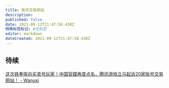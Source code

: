 ```yaml
---
title: 账号交易网站
description: 
published: false
date: 2021-09-12T21:47:58.430Z
特殊标签标记: #无标签
editor: markdown
dateCreated: 2021-09-12T21:47:58.430Z
---
```


## 待续

[这次铁拳挥向买卖号玩家！中国官媒再度点名，腾讯游戏立马起诉20家账号交易网站！ - Wanuxi](https://web.archive.org/web/20210912053929/https://www.wanuxi.com/这次铁拳挥向买卖号玩家！中国官媒再度点名，腾/)
